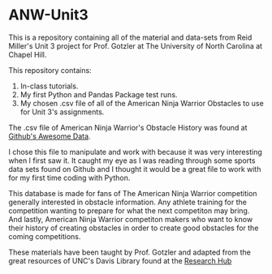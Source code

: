 # ANW-Unit3
This is a repository containing all of the material and data-sets from Reid Miller's Unit 3 project for Prof. Gotzler at The University of North Carolina at Chapel Hill.

This repository contains:
1. In-class tutorials. 
2. My first Python and Pandas Package test runs.
3. My chosen .csv file of all of the American Ninja Warrior Obstacles to use for Unit 3's assignments.

The .csv file of American Ninja Warrior's Obstacle History was found at [Github's Awesome Data](https://data.world/ninja/anw-obstacle-history).

I chose this file to manipulate and work with because it was very interesting when I first saw it. It caught my eye as I was reading through some sports data sets found on Github and I thought it would be a great file to work with for my first time coding with Python.

This database is made for fans of The American Ninja Warrior competition generally interested in obstacle information. Any athlete training for the competition wanting to prepare for what the next competiton may bring. And lastly, American Ninja Warrior competiton makers who want to know their history of creating obstacles in order to create good obstacles for the coming competitions.

These materials have been taught by Prof. Gotzler and adapted from the great resources of UNC's Davis Library found at the [Research Hub](https://unc-libraries-data.github.io/Python/Intro/Introduction_CrashCourse.html)
